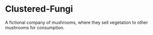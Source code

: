 # Clustered-Fungi
A fictional company of mushrooms, where they sell vegetation to other mushrooms for consumption.
